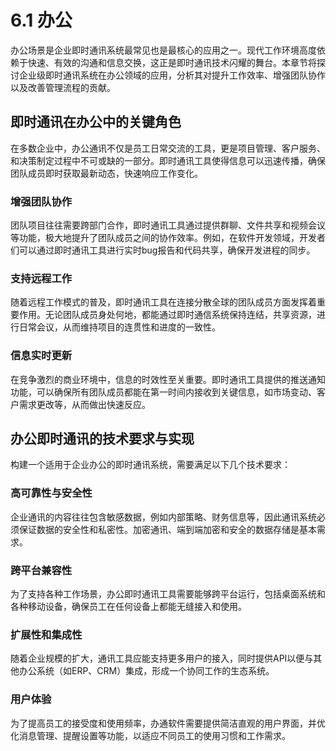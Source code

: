 # 6.1 办公

办公场景是企业即时通讯系统最常见也是最核心的应用之一。现代工作环境高度依赖于快速、有效的沟通和信息交换，这正是即时通讯技术闪耀的舞台。本章节将探讨企业级即时通讯系统在办公领域的应用，分析其对提升工作效率、增强团队协作以及改善管理流程的贡献。

## 即时通讯在办公中的关键角色

在多数企业中，办公通讯不仅是员工日常交流的工具，更是项目管理、客户服务、和决策制定过程中不可或缺的一部分。即时通讯工具使得信息可以迅速传播，确保团队成员即时获取最新动态，快速响应工作变化。

### 增强团队协作

团队项目往往需要跨部门合作，即时通讯工具通过提供群聊、文件共享和视频会议等功能，极大地提升了团队成员之间的协作效率。例如，在软件开发领域，开发者们可以通过即时通讯工具进行实时bug报告和代码共享，确保开发进程的同步。

### 支持远程工作

随着远程工作模式的普及，即时通讯工具在连接分散全球的团队成员方面发挥着重要作用。无论团队成员身处何地，都能通过即时通信系统保持连结，共享资源，进行日常会议，从而维持项目的连贯性和进度的一致性。

### 信息实时更新

在竞争激烈的商业环境中，信息的时效性至关重要。即时通讯工具提供的推送通知功能，可以确保所有团队成员都能在第一时间内接收到关键信息，如市场变动、客户需求更改等，从而做出快速反应。

## 办公即时通讯的技术要求与实现

构建一个适用于企业办公的即时通讯系统，需要满足以下几个技术要求：

### 高可靠性与安全性

企业通讯的内容往往包含敏感数据，例如内部策略、财务信息等，因此通讯系统必须保证数据的安全性和私密性。加密通讯、端到端加密和安全的数据存储是基本需求。

### 跨平台兼容性

为了支持各种工作场景，办公即时通讯工具需要能够跨平台运行，包括桌面系统和各种移动设备，确保员工在任何设备上都能无缝接入和使用。

### 扩展性和集成性

随着企业规模的扩大，通讯工具应能支持更多用户的接入，同时提供API以便与其他办公系统（如ERP、CRM）集成，形成一个协同工作的生态系统。

### 用户体验

为了提高员工的接受度和使用频率，办通软件需要提供简洁直观的用户界面，并优化消息管理、提醒设置等功能，以适应不同员工的使用习惯和工作需求。